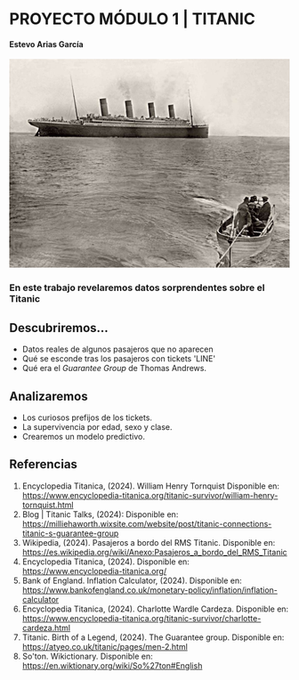 # PROYECTO MÓDULO 1 | TITANIC 

#### Estevo Arias García

![Descripción de la imagen](img/titanic_belf.jpg)

### En este trabajo revelaremos datos sorprendentes sobre el Titanic


## Descubriremos...

- Datos reales de algunos pasajeros que no aparecen
- Qué se esconde tras los pasajeros con tickets 'LINE'
- Qué era el *Guarantee Group* de Thomas Andrews.

## Analizaremos

- Los curiosos prefijos de los tickets.
- La supervivencia por edad, sexo y clase.
- Crearemos un modelo predictivo.

## Referencias
1. Encyclopedia Titanica, (2024). William Henry Tornquist Disponible en: https://www.encyclopedia-titanica.org/titanic-survivor/william-henry-tornquist.html
2. Blog | Titanic Talks, (2024): Disponible en: https://milliehaworth.wixsite.com/website/post/titanic-connections-titanic-s-guarantee-group
3. Wikipedia, (2024). Pasajeros a bordo del RMS Titanic. Disponible en: https://es.wikipedia.org/wiki/Anexo:Pasajeros_a_bordo_del_RMS_Titanic
4. Encyclopedia Titanica, (2024). Disponible en: https://www.encyclopedia-titanica.org/
5. Bank of England. Inflation Calculator, (2024). Disponible en: https://www.bankofengland.co.uk/monetary-policy/inflation/inflation-calculator
6. Encyclopedia Titanica, (2024). Charlotte Wardle Cardeza. Disponible en: https://www.encyclopedia-titanica.org/titanic-survivor/charlotte-cardeza.html
7. Titanic. Birth of a Legend, (2024). The Guarantee group. Disponible en: https://atyeo.co.uk/titanic/pages/men-2.html
8. So'ton. Wikictionary. Disponible en: https://en.wiktionary.org/wiki/So%27ton#English
